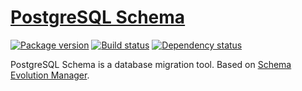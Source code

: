 # [PostgreSQL Schema][1]

[![Package version][2]][3]
[![Build status][4]][5]
[![Dependency status][6]][7]

PostgreSQL Schema is a database migration tool. Based on [Schema Evolution Manager][8].

[1]: https://github.com/mfine/postgresql-schema
[2]: https://img.shields.io/hackage/v/postgresql-schema.svg?style=flat
[3]: https://hackage.haskell.org/package/postgresql-schema
[4]: https://img.shields.io/travis/mfine/postgresql-schema/master.svg?style=flat
[5]: https://travis-ci.org/mfine/postgresql-schema
[6]: https://img.shields.io/hackage-deps/v/postgresql-schema.svg?style=flat
[7]: http://packdeps.haskellers.com/feed?needle=postgresql-schema
[8]: https://github.com/mbryzek/schema-evolution-manager
